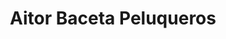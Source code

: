 ---
title: "Aitor Baceta Peluqueros"
url: /amorebieta-etxano/aitor-baceta-peluqueros/
shop: peluquería
---
